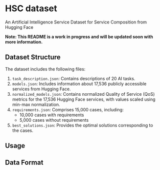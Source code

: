 # HSC dataset
An Artificial Intelligence Service Dataset for Service Composition from Hugging Face

**Note: This README is a work in progress and will be updated soon with more information.**

## Dataset Structure
The dataset includes the following files:
1. `task_description.json`: Contains descriptions of 20 AI tasks.
2. `models.json`: Includes information about 17,536 publicly accessible services from Hugging Face.
3. `normalized_models.json`: Contains normalized Quality of Service (QoS) metrics for the 17,536 Hugging Face services, with values scaled using min-max normalization.
4. `requirements.json`: Comprises 15,000 cases, including:
   - 10,000 cases with requirements
   - 5,000 cases without requirements
5. `best_solutions.json`: Provides the optimal solutions corresponding to the cases.

## Usage

## Data Format
